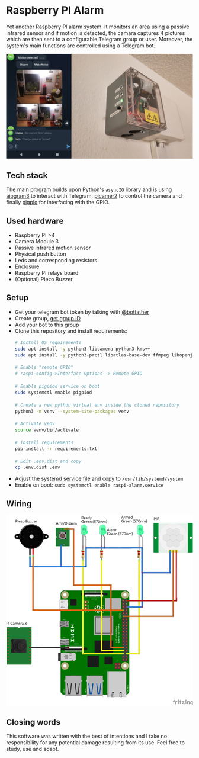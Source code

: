 # Raspberry PI Alarm

Yet another Raspberry PI alarm system. It monitors an area using a passive infrared sensor and if motion is detected,
the camara captures 4 pictures which are then sent to a configurable Telegram group or user.
Moreover, the system's main functions are controlled using a Telegram bot.

![overview.png](img/overview.png)

## Tech stack

The main program builds upon Python's `asyncIO` library and is using [aiogram3](https://aiogram.dev/) to interact with
Telegram, [picamer2](https://github.com/raspberrypi/picamera2) to control the camera and finally [pigpio](https://abyz.me.uk/rpi/pigpio/index.html) for interfacing
with the GPIO.

## Used hardware

- Raspberry PI >4
- Camera Module 3
- Passive infrared motion sensor
- Physical push button
- Leds and corresponding resistors
- Enclosure
- Raspberry PI relays board
- (Optional) Piezo Buzzer

## Setup

- Get your telegram bot token by talking with [@botfather](https://t.me/botfather)
- Create group, [get group ID](https://stackoverflow.com/a/32572159)
- Add your bot to this group
- Clone this repository and install requirements:
  ```bash
  # Install OS requirements
  sudo apt install -y python3-libcamera python3-kms++
  sudo apt install -y python3-prctl libatlas-base-dev ffmpeg libopenjp2-7 python3-pip libcap-dev
  
  # Enable "remote GPIO"
  # raspi-config->Interface Options -> Remote GPIO
  
  # Enable pigpiod service on boot
  sudo systemctl enable pigpiod
  
  # Create a new python virtual env inside the cloned repository
  python3 -m venv --system-site-packages venv
  
  # Activate venv
  source venv/bin/activate
  
  # install requirements
  pip install -r requirements.txt
  
  # Edit .env.dist and copy
  cp .env.dist .env
  ```
- Adjust the [systemd service file](scripts/raspi-alarm.service) and copy to `/usr/lib/systemd/system`
- Enable on boot: `sudo systemctl enable raspi-alarm.service`

## Wiring

![wiring_diagram.png](img/wiring_diagram.png)


## Closing words

This software was written with the best of intentions and I take no responsibility for any potential damage resulting from its use. 
Feel free to study, use and adapt. 

